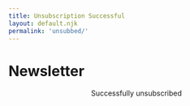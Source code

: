 ```yaml
---
title: Unsubscription Successful
layout: default.njk
permalink: 'unsubbed/'
---
```


<style>

#unsub-success #content {
  display: grid;
  align-items: center;
  justify-items: center;
}

</style>

<div class="container" id="unsub-success">
  <div id="header">
    <h1>Newsletter</h1>
    <div class="separator"></div>
  </div>
  <div id="content">
    <div>Successfully unsubscribed</div>
  </div>
  <div id="container-footer">
    <div class="separator"></div>
  </div>
</div>
